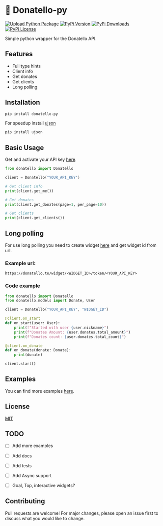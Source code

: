 # 💸 Donatello-py

[![Upload Python Package](https://github.com/hampta/donatello-py/actions/workflows/python-publish.yml/badge.svg)](https://github.com/hampta/donatello-py/actions/workflows/python-publish.yml)
[![PyPi Version](https://img.shields.io/pypi/v/donatello-py.svg)](https://pypi.org/project/donatello-py/)
[![PyPi Downloads](https://img.shields.io/pypi/dm/donatello-py.svg)](https://pypi.org/project/donatello-py/)
[![PyPi License](https://img.shields.io/pypi/l/donatello-py.svg)](https://pypi.org/project/donatello-py/)

Simple python wrapper for the Donatello API.

##  Features

- Full type hints
- Client info
- Get donates
- Get clients
- Long polling
  
## Installation

```bash 
pip install donatello-py
```

For speedup install [ujson](https://pypi.org/project/ujson/)

```bash
pip install ujson
```

## Basic Usage

Get and activate your API key [here](https://donatello.to/panel/doc-api).


```python
from donatello import Donatello

client = Donatello("YOUR_API_KEY")

# Get client info
print(client.get_me())

# Get donates
print(client.get_donates(page=1, per_page=10))

# Get clients
print(client.get_clients())
```

## Long polling

For use long polling you need to create widget [here](https://donatello.to/panel/alert-widget) and get widget id from url.

### Example url:

```
https://donatello.to/widget/<WIDGET_ID>/token/<YOUR_API_KEY>
```

### Code example

```python
from donatello import Donatello
from donatello.models import Donate, User

client = Donatello("YOUR_API_KEY", "WIDGET_ID")

@client.on_start
def on_start(user: User):
    print(f"Started with user {user.nickname}")
    print(f"Donates Amount: {user.donates.total_amount}")
    print(f"Donates count: {user.donates.total_count}")

@client.on_donate
def on_donate(donate: Donate):
    print(donate)

client.start()
```

## Examples

You can find more examples [here](https://github.com/hampta/donatello-py/tree/main/examples).


## License
[MIT](https://choosealicense.com/licenses/mit/)


## TODO

- [ ] Add more examples
- [ ] Add docs
- [ ] Add tests
- [ ] Add Async support
- [ ] Goal, Top, interactive widgets?


## Contributing

Pull requests are welcome! For major changes, please open an issue first to discuss what you would like to change.